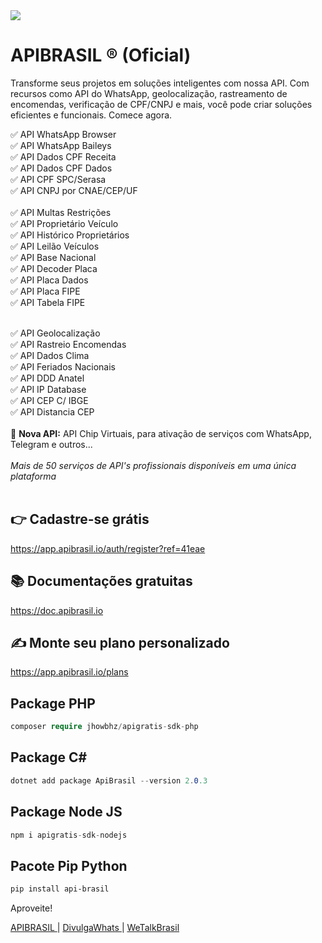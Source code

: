 <img src="https://github.com/APIBrasil/.github/assets/31408451/20e20d07-fece-4206-82cb-43b8f2fbfa50" />

# APIBRASIL ® (Oficial)

Transforme seus projetos em soluções inteligentes com nossa API. Com recursos como  API do WhatsApp, geolocalização, rastreamento de encomendas, verificação de CPF/CNPJ e mais, você pode criar soluções eficientes e funcionais. Comece agora.
 
✅ API WhatsApp Browser<br/>
✅ API WhatsApp Baileys<br/>
✅ API Dados CPF Receita<br/>
✅ API Dados CPF Dados<br/>
✅ API CPF SPC/Serasa<br/>
✅ API CNPJ por CNAE/CEP/UF<br/>
<br/>
✅ API Multas Restrições<br/>
✅ API Proprietário Veículo<br/>
✅ API Histórico Proprietários<br/>
✅ API Leilão Veículos<br/>
✅ API Base Nacional<br/>
✅ API Decoder Placa<br/>
✅ API Placa Dados<br/>
✅ API Placa FIPE<br/>
✅ API Tabela FIPE<br/>

<br/>
✅ API Geolocalização<br/>
✅ API Rastreio Encomendas<br/>
✅ API Dados Clima<br/>
✅ API Feriados Nacionais<br/>
✅ API DDD Anatel<br/>
✅ API IP Database<br/>
✅ API CEP C/ IBGE<br/>
✅ API Distancia CEP<br/>
<br/>
🎉 <b>Nova API:</b> API Chip Virtuais, para ativação de serviços com WhatsApp, Telegram e outros...
<br/>
<br/>
<i>Mais de 50 serviços de API's profissionais disponíveis em uma única plataforma</i>
<br/><br/>

## 👉 Cadastre-se grátis
https://app.apibrasil.io/auth/register?ref=41eae

## 📚 Documentações gratuitas
https://doc.apibrasil.io

## ✍️ Monte seu plano personalizado
https://app.apibrasil.io/plans

## Package PHP
```php
composer require jhowbhz/apigratis-sdk-php
```
## Package C# 
```c#
dotnet add package ApiBrasil --version 2.0.3
```
## Package Node JS
```js
npm i apigratis-sdk-nodejs
```
## Pacote Pip Python 
```bash
pip install api-brasil
```

Aproveite!

<a href="https://apibrasil.com.br"> APIBRASIL </a> | <a href="https://whitelabel.divulgawhats.com.br"> DivulgaWhats </a> | <a href="https://wetalkbrasil.com"> WeTalkBrasil </a> 
 
